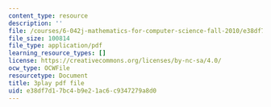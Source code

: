 ```yaml
---
content_type: resource
description: ''
file: /courses/6-042j-mathematics-for-computer-science-fall-2010/e38df7d17bc4b9e21ac6c9347279a8d0_SmFwFdESMHI.pdf
file_size: 100814
file_type: application/pdf
learning_resource_types: []
license: https://creativecommons.org/licenses/by-nc-sa/4.0/
ocw_type: OCWFile
resourcetype: Document
title: 3play pdf file
uid: e38df7d1-7bc4-b9e2-1ac6-c9347279a8d0
---
```

